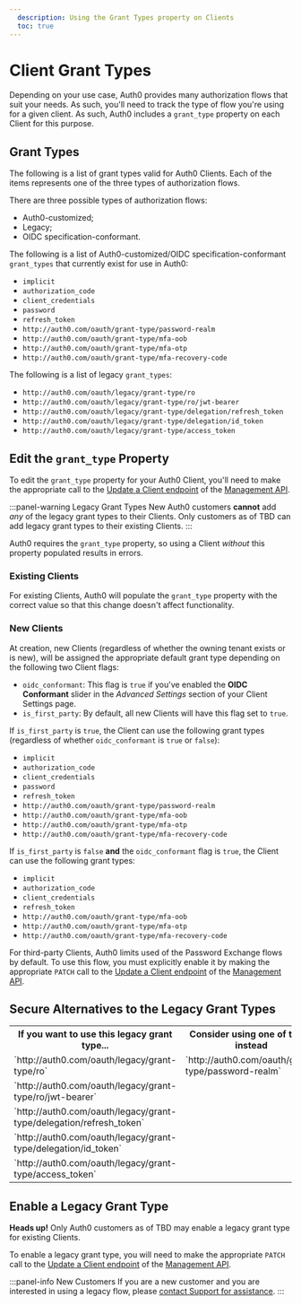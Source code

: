 ```yaml
---
  description: Using the Grant Types property on Clients
  toc: true
---
```


# Client Grant Types

Depending on your use case, Auth0 provides many authorization flows that suit your needs. As such, you'll need to track the type of flow you're using for a given client. As such, Auth0 includes a `grant_type` property on each Client for this purpose.

## Grant Types

The following is a list of grant types valid for Auth0 Clients. Each of the items represents one of the three types of authorization flows.

There are three possible types of authorization flows:

* Auth0-customized;
* Legacy;
* OIDC specification-conformant.

The following is a list of Auth0-customized/OIDC specification-conformant `grant_types` that currently exist for use in Auth0:

* `implicit`
* `authorization_code`
* `client_credentials`
* `password`
* `refresh_token`
* `http://auth0.com/oauth/grant-type/password-realm`
* `http://auth0.com/oauth/grant-type/mfa-oob`
* `http://auth0.com/oauth/grant-type/mfa-otp`
* `http://auth0.com/oauth/grant-type/mfa-recovery-code`

The following is a list of legacy `grant_types`:

* `http://auth0.com/oauth/legacy/grant-type/ro`
* `http://auth0.com/oauth/legacy/grant-type/ro/jwt-bearer`
* `http://auth0.com/oauth/legacy/grant-type/delegation/refresh_token`
* `http://auth0.com/oauth/legacy/grant-type/delegation/id_token`
* `http://auth0.com/oauth/legacy/grant-type/access_token`

## Edit the `grant_type` Property

To edit the `grant_type` property for your Auth0 Client, you'll need to make the appropriate call to the [Update a Client endpoint](/api/management/v2#!/Clients/patch_clients_by_id) of the [Management API](/api/management/v2).

:::panel-warning Legacy Grant Types
New Auth0 customers **cannot** add *any* of the legacy grant types to their Clients. Only customers as of TBD can add legacy grant types to their existing Clients.
:::

Auth0 requires the `grant_type` property, so using a Client *without* this property populated results in errors.

### Existing Clients

For existing Clients, Auth0 will populate the `grant_type` property with the correct value so that this change doesn't affect functionality.

### New Clients

At creation, new Clients (regardless of whether the owning tenant exists or is new), will be assigned the appropriate default grant type depending on the following two Client flags:

* `oidc_conformant`: This flag is `true` if you've enabled the **OIDC Conformant** slider in the *Advanced Settings* section of your Client Settings page.
* `is_first_party`: By default, all new Clients will have this flag set to `true`.

If `is_first_party` is `true`, the Client can use the following grant types (regardless of whether `oidc_conformant` is `true` or `false`):

* `implicit`
* `authorization_code`
* `client_credentials`
* `password`
* `refresh_token`
* `http://auth0.com/oauth/grant-type/password-realm`
* `http://auth0.com/oauth/grant-type/mfa-oob`
* `http://auth0.com/oauth/grant-type/mfa-otp`
* `http://auth0.com/oauth/grant-type/mfa-recovery-code`

If `is_first_party` is `false` **and** the `oidc_conformant` flag is `true`, the Client can use the following grant types:

* `implicit`
* `authorization_code`
* `client_credentials`
* `refresh_token`
* `http://auth0.com/oauth/grant-type/mfa-oob`
* `http://auth0.com/oauth/grant-type/mfa-otp`
* `http://auth0.com/oauth/grant-type/mfa-recovery-code`

For third-party Clients, Auth0 limits used of the Password Exchange flows by default. To use this flow, you must explicitly enable it by making the appropriate `PATCH` call to the [Update a Client endpoint](/api/management/v2#!/Clients/patch_clients_by_id) of the [Management API](/api/management/v2).

## Secure Alternatives to the Legacy Grant Types

<table class="table">
  <tr>
    <th>If you want to use this legacy grant type...</th>
    <th>Consider using one of these instead</th>
  </tr>
  <tr>
    <td>`http://auth0.com/oauth/legacy/grant-type/ro`</td>
    <td>`http://auth0.com/oauth/grant-type/password-realm`</td>
  </tr>
  <tr>
    <td>`http://auth0.com/oauth/legacy/grant-type/ro/jwt-bearer`</td>
    <td></td>
  </tr>
  <tr>
    <td>`http://auth0.com/oauth/legacy/grant-type/delegation/refresh_token`</td>
    <td></td>
  </tr>
  <tr>
    <td>`http://auth0.com/oauth/legacy/grant-type/delegation/id_token`</td>
    <td></td>
  </tr>
  <tr>
    <td>`http://auth0.com/oauth/legacy/grant-type/access_token`</td>
    <td></td>
  </tr>
</table>

## Enable a Legacy Grant Type

<div class="alert alert-info">
  <strong>Heads up!</strong> Only Auth0 customers as of TBD may enable a legacy grant type for existing Clients.
</div>

To enable a legacy grant type, you will need to make the appropriate `PATCH` call to the [Update a Client endpoint](/api/management/v2#!/Clients/patch_clients_by_id) of the [Management API](/api/management/v2).

:::panel-info New Customers
If you are a new customer and you are interested in using a legacy flow, please [contact Support for assistance](https://support.auth0.com/).
:::
